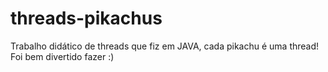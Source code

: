 # threads-pikachus
Trabalho didático de threads que fiz em JAVA, cada pikachu é uma thread! Foi bem divertido fazer :)
